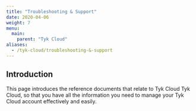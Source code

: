 ```yaml
---
title: "Troubleshooting & Support"
date: 2020-04-06
weight: 7
menu:
  main:
    parent: "Tyk Cloud"
aliases:
  - /tyk-cloud/troubleshooting-&-support
---
```


## Introduction

This page introduces the reference documents that relate to Tyk Cloud Tyk Cloud, so that you have all the information you need to manage your Tyk Cloud account effectively and easily.

